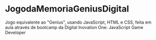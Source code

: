 # JogodaMemoriaGeniusDigital
Jogo equivalente ao "Genius", usando JavaScript, HTML e CSS, feita em aula através de bootcamp da Digital Inovation One: JavaScript Game Developer

